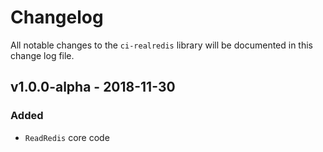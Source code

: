 # Changelog

All notable changes to the `ci-realredis` library will be documented in this change log file.

## v1.0.0-alpha - 2018-11-30

### Added
- `ReadRedis` core code